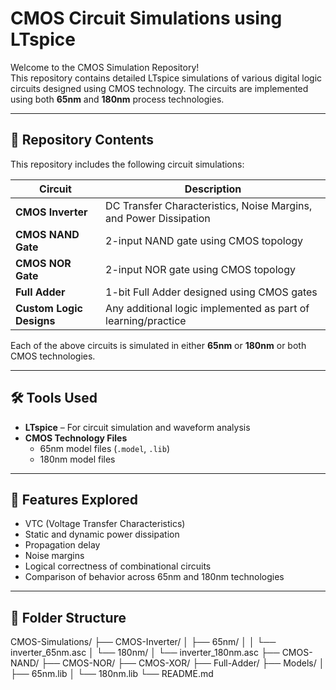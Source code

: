 # CMOS Circuit Simulations using LTspice

Welcome to the CMOS Simulation Repository!  
This repository contains detailed LTspice simulations of various digital logic circuits designed using CMOS technology. The circuits are implemented using both **65nm** and **180nm** process technologies.

---

## 📁 Repository Contents

This repository includes the following circuit simulations:

| Circuit | Description |
|--------|-------------|
| **CMOS Inverter** | DC Transfer Characteristics, Noise Margins, and Power Dissipation |
| **CMOS NAND Gate** | 2-input NAND gate using CMOS topology |
| **CMOS NOR Gate** | 2-input NOR gate using CMOS topology |
| **Full Adder** | 1-bit Full Adder designed using CMOS gates |
| **Custom Logic Designs** | Any additional logic implemented as part of learning/practice |

Each of the above circuits is simulated in either **65nm** or **180nm** or both CMOS technologies.

---

## 🛠️ Tools Used

- **LTspice** – For circuit simulation and waveform analysis
- **CMOS Technology Files**
  - 65nm model files (`.model`, `.lib`)
  - 180nm model files

---

## 📐 Features Explored

- VTC (Voltage Transfer Characteristics)
- Static and dynamic power dissipation
- Propagation delay
- Noise margins
- Logical correctness of combinational circuits
- Comparison of behavior across 65nm and 180nm technologies

---

## 📂 Folder Structure

CMOS-Simulations/
├── CMOS-Inverter/
│ ├── 65nm/
│ │ └── inverter_65nm.asc
│ └── 180nm/
│ └── inverter_180nm.asc
├── CMOS-NAND/
├── CMOS-NOR/
├── CMOS-XOR/
├── Full-Adder/
├── Models/
│ ├── 65nm.lib
│ └── 180nm.lib
└── README.md

